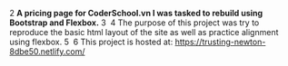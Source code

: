 
2
<strong>A pricing page for CoderSchool.vn I was tasked to rebuild using Bootstrap and Flexbox.</strong>
3
​
4
The purpose of this project was try to reproduce the basic html layout of the site as well as practice alignment using flexbox. 
5
​
6
This project is hosted at: https://trusting-newton-8dbe50.netlify.com/
